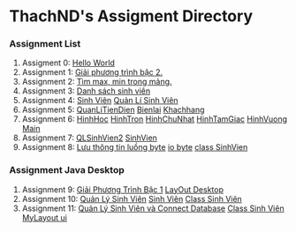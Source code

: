 # ThachND's Assigment Directory

### Assignment List

1. Assigment 0: [Hello World](https://github.com/FASTTRACKSE/FFSE1703.JavaCore/blob/master/Assignments/ThachND/HelloWorld/src/HelloWorld.java)
2. Assignment 1: [Giải phương trình bậc 2.](https://github.com/FASTTRACKSE/FFSE1703.JavaCore/blob/master/Assignments/ThachND/ffse2703011/src/assignment1/giaiPhuongTrinh.java)
3. Assignment 2: [Tìm max, min trong mảng.](https://github.com/FASTTRACKSE/FFSE1703.JavaCore/blob/master/Assignments/ThachND/ffse2703011/src/assignment1/khaibaomang.java)
4. Assignment 3: [Danh sách sinh viên](https://github.com/FASTTRACKSE/FFSE1703.JavaCore/blob/master/Assignments/ThachND/MenuCuaToi/src/practices/listhocsinh.java)
5. Assignment 4: [Sinh Viên](https://github.com/FASTTRACKSE/FFSE1703.JavaCore/blob/master/Assignments/ThachND/sinhvien/src/fastrack/edu/vn/practices/sinhvien.java) 
[Quản Lí Sinh Viên](https://github.com/FASTTRACKSE/FFSE1703.JavaCore/blob/master/Assignments/ThachND/sinhvien/src/fastrack/edu/vn/practices/QLsinhvien.java)
6. Assignment 5: [QuanLiTienDien](https://github.com/FASTTRACKSE/FFSE1703.JavaCore/blob/master/Assignments/ThachND/QuanLiTienDien/src/ffse1703/javacore/main/QuanLiTienDien.java)
[Bienlai](https://github.com/FASTTRACKSE/FFSE1703.JavaCore/blob/master/Assignments/ThachND/QuanLiTienDien/src/ffse1703/javacore/model/BienLai.java)
[Khachhang](https://github.com/FASTTRACKSE/FFSE1703.JavaCore/blob/master/Assignments/ThachND/QuanLiTienDien/src/ffse1703/javacore/model/KhachHang.java)
7. Assignment 6: [HinhHoc](https://github.com/FASTTRACKSE/FFSE1703.JavaCore/blob/master/Assignments/ThachND/HinhHoc_DaHinh/src/ffse1703/javacore/model/HinhHoc.java)
[HinhTron](https://github.com/FASTTRACKSE/FFSE1703.JavaCore/blob/master/Assignments/ThachND/HinhHoc_DaHinh/src/ffse1703/javacore/model/HinhTron.java)
[HinhChuNhat](https://github.com/FASTTRACKSE/FFSE1703.JavaCore/blob/master/Assignments/ThachND/HinhHoc_DaHinh/src/ffse1703/javacore/model/HinhChuNhat.java)
[HinhTamGiac](https://github.com/FASTTRACKSE/FFSE1703.JavaCore/blob/master/Assignments/ThachND/HinhHoc_DaHinh/src/ffse1703/javacore/model/HinhTamGiac.java)
[HinhVuong](https://github.com/FASTTRACKSE/FFSE1703.JavaCore/blob/master/Assignments/ThachND/HinhHoc_DaHinh/src/ffse1703/javacore/model/HinhVuong.java)
[Main](https://github.com/FASTTRACKSE/FFSE1703.JavaCore/blob/master/Assignments/ThachND/HinhHoc_DaHinh/src/ffse1703/javacore/main/Main.java)
8. Assignment 7: [QLSinhVien2](https://github.com/FASTTRACKSE/FFSE1703.JavaCore/blob/master/Assignments/ThachND/sinhvien/src/fastrack/edu/vn/practices/QLsinhvien.java)
[SinhVien](https://github.com/FASTTRACKSE/FFSE1703.JavaCore/blob/master/Assignments/ThachND/sinhvien/src/fastrack/edu/vn/practices/SinhVien.java)
9. Assignment 8: [Lưu thông tin luồng byte](https://github.com/FASTTRACKSE/FFSE1703.JavaCore/blob/master/Assignments/ThachND/sinhvien3/src/fasttrack/edu/vn/main/QuanLySinhVien.java)
[io byte](https://github.com/FASTTRACKSE/FFSE1703.JavaCore/blob/master/Assignments/ThachND/sinhvien3/src/fasttrack/edu/vn/io/SerializeFileFactory.java)
[class SinhVien](https://github.com/FASTTRACKSE/FFSE1703.JavaCore/blob/master/Assignments/ThachND/sinhvien3/src/fasttrack/edu/vn/model/SinhVien.java)


### Assignment Java Desktop
1. Assignment 9: [Giải Phương Trình Bậc 1](https://github.com/FASTTRACKSE/FFSE1703.JavaCore/blob/master/Assignments/ThachND/Assignment11/src/assignment11/main/GiaiPhuongTrinh.java)
[LayOut Desktop](https://github.com/FASTTRACKSE/FFSE1703.JavaCore/blob/master/Assignments/ThachND/Assignment11/src/assignment11/ui/GiaoDien.java)
2. Assignment 10: [Quản Lý Sinh Viên](https://github.com/FASTTRACKSE/FFSE1703.JavaCore/blob/master/Assignments/ThachND/QuanLySinhVien3/src/sinhvien/ui/WindowLayout.java)
[Sinh Viên](https://github.com/FASTTRACKSE/FFSE1703.JavaCore/blob/master/Assignments/ThachND/QuanLySinhVien3/src/sinhvien/main/QuanLy.java)
[Class Sinh Viên](https://github.com/FASTTRACKSE/FFSE1703.JavaCore/blob/master/Assignments/ThachND/QuanLySinhVien3/src/sinhvien/model/SinhVien.java)
3. Assignment 11: [Quản Lý Sinh Viên và Connect Database](https://github.com/FASTTRACKSE/FFSE1703.JavaCore/blob/master/Assignments/ThachND/QuanLySinhVien4/src/sinhvien/main/QuanLy.java)
[Class Sinh Viên](https://github.com/FASTTRACKSE/FFSE1703.JavaCore/blob/master/Assignments/ThachND/QuanLySinhVien4/src/sinhvien/model/SinhVien.java)
[MyLayout ui](https://github.com/FASTTRACKSE/FFSE1703.JavaCore/blob/master/Assignments/ThachND/QuanLySinhVien4/src/sinhvien/ui/WindowLayout.java)